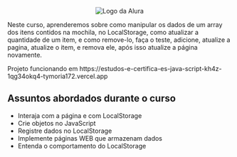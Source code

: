 <p align="center"> <img src="https://github.com/MonicaHillman/aluraplay-requisicoes/blob/main/img/logo.png" alt="Logo da Alura"> </p>

<p>Neste curso, aprenderemos sobre como manipular os dados de um array dos itens contidos na mochila, no LocalStorage, como atualizar a quantidade de um item, e como remove-lo, faça o teste, adicione, atualize a pagina, atualize o item, e remova ele, após isso atualize a página novamente.</p>

<p>Projeto funcionando em https://estudos-e-certifica-es-java-script-kh4z-1qg34okq4-tymoria172.vercel.app</p>

## Assuntos abordados durante o curso
* Interaja com a página e com LocalStorage
* Crie objetos no JavaScript
* Registre dados no LocalStorage
* Implemente páginas WEB que armazenam dados
* Entenda o comportamento do LocalStorage
